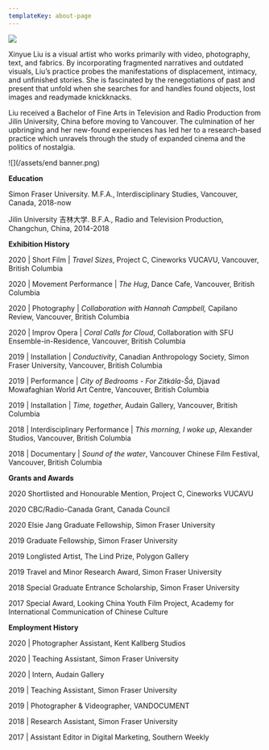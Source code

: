 ```yaml
---
templateKey: about-page
---
```

![](/assets/banner.png)

Xinyue Liu is a visual artist who works primarily with video, photography, text, and fabrics. By incorporating fragmented narratives and outdated visuals, Liu’s practice probes the manifestations of displacement, intimacy, and unfinished stories. She is fascinated by the renegotiations of past and present that unfold when she searches for and handles found objects, lost images and readymade knickknacks.

Liu received a Bachelor of Fine Arts in Television and Radio Production from Jilin University, China before moving to Vancouver. The culmination of her upbringing and her new-found experiences has led her to a research-based practice which unravels through the study of expanded cinema and the politics of nostalgia.

![](/assets/end banner.png)

**Education** 

Simon Fraser University. M.F.A., Interdisciplinary Studies, Vancouver, Canada, 2018-now

Jilin University 吉林大学. B.F.A., Radio and Television Production, Changchun, China, 2014-2018

<div class="lines-1"></div>

**Exhibition History** 

2020 | Short Film | *Travel Sizes*, Project C, Cineworks VUCAVU, Vancouver, British Columbia

2020 | Movement Performance | *The Hug*, Dance Cafe, Vancouver, British Columbia

2020 | Photography | *Collaboration with Hannah Campbell,* Capilano Review, Vancouver, British Columbia

2020 | Improv Opera | *Coral Calls for Cloud*, Collaboration with SFU Ensemble-in-Residence, Vancouver, British Columbia

2019 | Installation | *Conductivity*, Canadian Anthropology Society, Simon Fraser University, Vancouver, British Columbia

2019 | Performance | *City of Bedrooms - For Zitkála-Šá*, Djavad Mowafaghian World Art Centre, Vancouver, British Columbia

2019 | Installation | *Time, togethe*r, Audain Gallery, Vancouver, British Columbia

2018 | Interdisciplinary Performance | *This morning, I woke up*, Alexander Studios, Vancouver, British Columbia

2018 | Documentary | *Sound of the water*, Vancouver Chinese Film Festival, Vancouver, British Columbia

<div class="lines-1"></div>

**Grants and Awards** 

2020 Shortlisted and Honourable Mention, Project C, Cineworks VUCAVU

2020 CBC/Radio-Canada Grant, Canada Council

2020 Elsie Jang Graduate Fellowship, Simon Fraser University

2019 Graduate Fellowship, Simon Fraser University

2019 Longlisted Artist, The Lind Prize, Polygon Gallery

2019 Travel and Minor Research Award, Simon Fraser University 

2018 Special Graduate Entrance Scholarship, Simon Fraser University

2017 Special Award, Looking China Youth Film Project, Academy for International Communication of Chinese Culture

<div class="lines-1"></div>

**Employment History** 

2020 | Photographer Assistant, Kent Kallberg Studios

2020 | Teaching Assistant, Simon Fraser University

2020 | Intern, Audain Gallery 

2019 | Teaching Assistant, Simon Fraser University

2019 | Photographer & Videographer, VANDOCUMENT

2018 | Research Assistant, Simon Fraser University

2017 | Assistant Editor in Digital Marketing, Southern Weekly